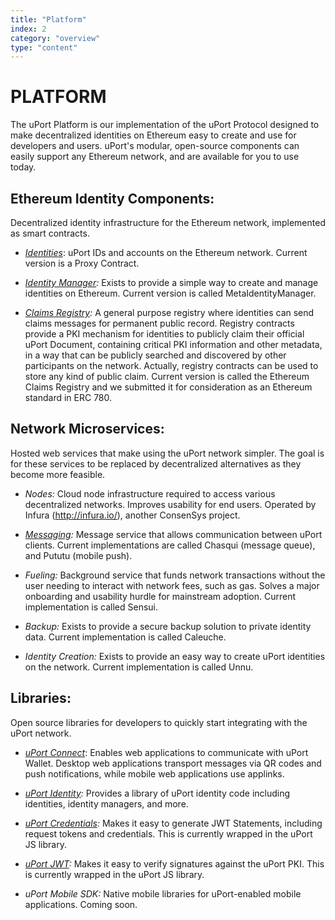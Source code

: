 ```yaml
---
title: "Platform"
index: 2
category: "overview"
type: "content"
---
```


# PLATFORM

The uPort Platform is our implementation of the uPort Protocol designed to make decentralized identities on Ethereum easy to create and use for developers and users. uPort's modular, open-source components can easily support any Ethereum network, and are available for you to use today.

## **Ethereum Identity Components**:
Decentralized identity infrastructure for the Ethereum network, implemented as smart contracts.

* _[Identities](https://github.com/uport-project/uport-identity)_: uPort IDs and accounts on the Ethereum network. Current version is a Proxy Contract.

* _[Identity Manager](https://github.com/uport-project/uport-identity/blob/develop/docs/identityManager.md):_ Exists to provide a simple way to create and manage identities on Ethereum. Current version is called MetaIdentityManager.

* _[Claims Registry](https://github.com/ethereum/EIPs/issues/780):_ A general purpose registry where identities can send claims messages for permanent public record. Registry contracts provide a PKI mechanism for identities to publicly claim their official uPort Document, containing critical PKI information and other metadata, in a way that can be publicly searched and discovered by other participants on the network. Actually, registry contracts can be used to store any kind of public claim. Current version is called the Ethereum Claims Registry and we submitted it for consideration as an Ethereum standard in ERC 780.


## **Network Microservices**:
Hosted web services that make using the uPort network simpler. The goal is for these services to be replaced by decentralized alternatives as they become more feasible.

* _Nodes:_ Cloud node infrastructure required to access various decentralized networks. Improves usability for end users. Operated by Infura (http://infura.io/), another ConsenSys project.

* _[Messaging](https://github.com/uport-project/specs/blob/65c1b3171aa1a83ae918fbf3b57d90c24e779bc0/transports/index.md#messaging-server):_ Message service that allows communication between uPort clients. Current implementations are called Chasqui (message queue), and Pututu (mobile push).

* _Fueling:_ Background service that funds network transactions without the user needing to interact with network fees, such as gas. Solves a major onboarding and usability hurdle for mainstream adoption. Current implementation is called Sensui.

* _Backup:_ Exists to provide a secure backup solution to private identity data. Current implementation is called Caleuche.

* _Identity Creation:_ Exists to provide an easy way to create uPort identities on the network. Current implementation is called Unnu.


## **Libraries**:
Open source libraries for developers to quickly start integrating with the uPort network.

* _[uPort Connect](https://github.com/uport-project/uport-connect)_: Enables web applications to communicate with uPort Wallet. Desktop web applications transport messages via QR codes and push notifications, while mobile web applications use applinks.

* _[uPort Identity](https://github.com/uport-project/uport-registry):_ Provides a library of uPort identity code including identities, identity managers, and more.

* _[uPort Credentials](https://github.com/uport-project/uport-js):_ Makes it easy to generate JWT Statements, including request tokens and credentials. This is currently wrapped in the uPort JS library.

* _[uPort JWT](https://github.com/uport-project/uport-js):_ Makes it easy to verify signatures against the uPort PKI. This is currently wrapped in the uPort JS library.

* _uPort Mobile SDK:_ Native mobile libraries for uPort-enabled mobile applications. Coming soon.
